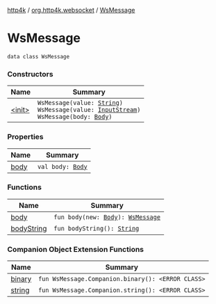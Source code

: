 [http4k](../../index.md) / [org.http4k.websocket](../index.md) / [WsMessage](./index.md)

# WsMessage

`data class WsMessage`

### Constructors

| Name | Summary |
|---|---|
| [&lt;init&gt;](-init-.md) | `WsMessage(value: `[`String`](https://kotlinlang.org/api/latest/jvm/stdlib/kotlin/-string/index.html)`)`<br>`WsMessage(value: `[`InputStream`](https://docs.oracle.com/javase/9/docs/api/java/io/InputStream.html)`)`<br>`WsMessage(body: `[`Body`](../../org.http4k.core/-body/index.md)`)` |

### Properties

| Name | Summary |
|---|---|
| [body](body.md) | `val body: `[`Body`](../../org.http4k.core/-body/index.md) |

### Functions

| Name | Summary |
|---|---|
| [body](body.md) | `fun body(new: `[`Body`](../../org.http4k.core/-body/index.md)`): `[`WsMessage`](./index.md) |
| [bodyString](body-string.md) | `fun bodyString(): `[`String`](https://kotlinlang.org/api/latest/jvm/stdlib/kotlin/-string/index.html) |

### Companion Object Extension Functions

| Name | Summary |
|---|---|
| [binary](../../org.http4k.lens/binary.md) | `fun WsMessage.Companion.binary(): <ERROR CLASS>` |
| [string](../../org.http4k.lens/string.md) | `fun WsMessage.Companion.string(): <ERROR CLASS>` |

